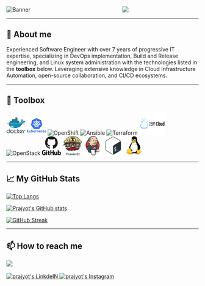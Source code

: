 <img src="https://github.com/Prajyot-Parab/Prajyot-Parab/blob/3eac24e352692222245e7485b06eec2bf9c8c1a0/icons/banner.png" alt="Banner" width="5000" height="400"/>

<img align='right' src='https://media.giphy.com/media/bcKmIWkUMCjVm/giphy.gif' width='200"'>

---

## 💬 About me

Experienced Software Engineer with over 7 years of progressive IT expertise, specializing in DevOps implementation, Build and Release engineering, and Linux system administration with the technologies listed in the **toolbox** below. Leveraging extensive knowledge in Cloud Infrastructure Automation, open-source collaboration, and CI/CD ecosystems.

---

## 🧰 Toolbox

<img src="https://github.com/devicons/devicon/blob/master/icons/docker/docker-original-wordmark.svg" alt="Docker" width="50" height="50"/> <img src="https://github.com/devicons/devicon/blob/master/icons/kubernetes/kubernetes-plain-wordmark.svg" alt="Kubernetes" width="50" height="50"/> <img src="https://upload.wikimedia.org/wikipedia/commons/3/3a/OpenShift-LogoType.svg" alt="OpenShift" width="50" height="50"/> <img src="https://upload.wikimedia.org/wikipedia/commons/2/24/Ansible_logo.svg" alt="Ansible" width="50" height="50"/> <img src="https://upload.wikimedia.org/wikipedia/commons/0/04/Terraform_Logo.svg" alt="Terraform" width="80" height="60"/> <img src="https://github.com/Prajyot-Parab/Prajyot-Parab/blob/main/icons/ibmcloud.svg" alt="IBMCloud" width="70" height="60"/> <img src="https://upload.wikimedia.org/wikipedia/commons/8/80/The_OpenStack_logo.svg" alt="OpenStack" width="60" height="60"/> <img src="https://github.com/devicons/devicon/blob/master/icons/github/github-original-wordmark.svg" alt="Github" width="50" height="50"/> <img src="https://github.com/Prajyot-Parab/Prajyot-Parab/blob/main/icons/travis-ci.svg" alt="Travis" width="50" height="50"/> <img src="https://github.com/devicons/devicon/blob/master/icons/jenkins/jenkins-original.svg" alt="Jenkins" width="50" height="50"/> <img src="https://github.com/devicons/devicon/blob/master/icons/bash/bash-original.svg" alt="Bash" width="50" height="50"/> <img src="https://github.com/devicons/devicon/blob/master/icons/linux/linux-original.svg" alt="Linux" width="50" height="50"/>

---

## &#x1f4c8; My GitHub Stats

[![Top Langs](https://github-readme-stats.vercel.app/api/top-langs/?username=prajyot-parab&layout=compact&bg_color=30,e96443,904e95&title_color=fff&text_color=fff)](https://github.com/anuraghazra/github-readme-stats)

[![Prajyot's GitHub stats](https://github-readme-stats.vercel.app/api?username=prajyot-parab&bg_color=30,e96443,904e95&title_color=fff&text_color=fff&show_icons=true&hide=stars)](https://github.com/anuraghazra/github-readme-stats)

[![GitHub Streak](http://github-readme-streak-stats.herokuapp.com?user=prajyot-parab&theme=flag-india&date_format=M%20j%5B%2C%20Y%5D)](https://git.io/streak-stats)

---

## 📫 How to reach me
<a href="https://prajyotparab1904@gmail.com"><img src="https://img.shields.io/badge/prajyotparab1904@gmail.com-D14836?style=for-the-badge&logo=gmail&logoColor=white"></img></a>
<p align="left">
<a href="https://www.linkedin.com/in/prajyotparab">
  <img alt="prajyot's LinkdeIN" width="50px" src="https://user-images.githubusercontent.com/43545812/144035037-0f415fc7-9f96-4517-a370-ccc6e78a714b.png" />
</a>
<a href="https://www.instagram.com/parab_prajyot">
  <img alt="prajyot's Instagram" width="50px" src="https://user-images.githubusercontent.com/43545812/144035088-0dfb165f-8fe0-4d13-896c-876c29d2b128.png" />
</a>
<br>
</p>

<!--
**Prajyot-Parab/Prajyot-Parab** is a ✨ _special_ ✨ repository because its `README.md` (this file) appears on your GitHub profile.

Here are some ideas to get you started:

- 🔭 I’m currently working on ...
- 🌱 I’m currently learning ...
- 👯 I’m looking to collaborate on ...
- 🤔 I’m looking for help with ...
- 💬 Ask me about ...
- 📫 How to reach me: ...
- 😄 Pronouns: ...
- ⚡ Fun fact: ...
### Hey there <img src="https://raw.githubusercontent.com/MartinHeinz/MartinHeinz/master/wave.gif" width="30px">, I am Prajyot Parab!
![](https://komarev.com/ghpvc/?username=prajyot-parab)
-->
